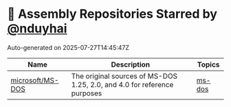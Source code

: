 # 🌟 Assembly Repositories Starred by [@nduyhai](https://github.com/nduyhai)

Auto-generated on 2025-07-27T14:45:47Z

| Name | Description | Topics |
|------|-------------|-------|
| [microsoft/MS-DOS](https://github.com/microsoft/MS-DOS) | The original sources of MS-DOS 1.25, 2.0, and 4.0 for reference purposes | [ms-dos](https://github.com/topics/ms-dos) |
